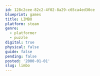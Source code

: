 ```yaml
---
id: 128c2cee-82c2-4f02-8a29-c65ca4ed30ce
blueprint: games
title: LIMBO
platform: steam
genre:
  - platformer
  - puzzle
digital: true
physical: false
guide: false
pending: false
posted: '2000-01-01'
slug: limbo
---
```

